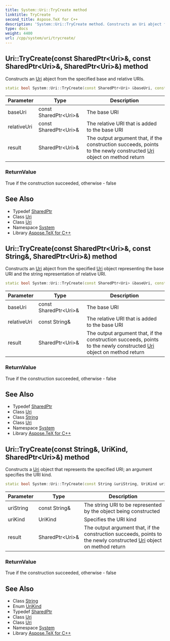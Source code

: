 ```yaml
---
title: System::Uri::TryCreate method
linktitle: TryCreate
second_title: Aspose.TeX for C++
description: 'System::Uri::TryCreate method. Constructs an Uri abject from the specified base and relative URIs in C++.'
type: docs
weight: 4400
url: /cpp/system/uri/trycreate/
---
```

## Uri::TryCreate(const SharedPtr\<Uri\>\&, const SharedPtr\<Uri\>\&, SharedPtr\<Uri\>\&) method


Constructs an [Uri](../) abject from the specified base and relative URIs.

```cpp
static bool System::Uri::TryCreate(const SharedPtr<Uri> &baseUri, const SharedPtr<Uri> &relativeUri, SharedPtr<Uri> &result)
```


| Parameter | Type | Description |
| --- | --- | --- |
| baseUri | const SharedPtr\<Uri\>\& | The base URI |
| relativeUri | const SharedPtr\<Uri\>\& | The relative URI that is added to the base URI |
| result | SharedPtr\<Uri\>\& | The output argument that, if the construction succeeds, points to the newly constructed [Uri](../) object on method return |

### ReturnValue

True if the construction succeeded, otherwise - false

## See Also

* Typedef [SharedPtr](../../sharedptr/)
* Class [Uri](../)
* Class [Uri](../)
* Namespace [System](../../)
* Library [Aspose.TeX for C++](../../../)
## Uri::TryCreate(const SharedPtr\<Uri\>\&, const String\&, SharedPtr\<Uri\>\&) method


Constructs an [Uri](../) abject from the specified [Uri](../) object representing the base URI and the string representation of relative URI.

```cpp
static bool System::Uri::TryCreate(const SharedPtr<Uri> &baseUri, const String &relativeUri, SharedPtr<Uri> &result)
```


| Parameter | Type | Description |
| --- | --- | --- |
| baseUri | const SharedPtr\<Uri\>\& | The base URI |
| relativeUri | const String\& | The relative URI that is added to the base URI |
| result | SharedPtr\<Uri\>\& | The output argument that, if the construction succeeds, points to the newly constructed [Uri](../) object on method return |

### ReturnValue

True if the construction succeeded, otherwise - false

## See Also

* Typedef [SharedPtr](../../sharedptr/)
* Class [Uri](../)
* Class [String](../../string/)
* Class [Uri](../)
* Namespace [System](../../)
* Library [Aspose.TeX for C++](../../../)
## Uri::TryCreate(const String\&, UriKind, SharedPtr\<Uri\>\&) method


Constructs a [Uri](../) object that represents the specified URI; an argument specifies the URI kind.

```cpp
static bool System::Uri::TryCreate(const String &uriString, UriKind uriKind, SharedPtr<Uri> &result)
```


| Parameter | Type | Description |
| --- | --- | --- |
| uriString | const String\& | The string URI to be represented by the object being constructed |
| uriKind | UriKind | Specifies the URI kind |
| result | SharedPtr\<Uri\>\& | The output argument that, if the construction succeeds, points to the newly constructed [Uri](../) object on method return |

### ReturnValue

True if the construction succeeded, otherwise - false

## See Also

* Class [String](../../string/)
* Enum [UriKind](../../urikind/)
* Typedef [SharedPtr](../../sharedptr/)
* Class [Uri](../)
* Class [Uri](../)
* Namespace [System](../../)
* Library [Aspose.TeX for C++](../../../)
